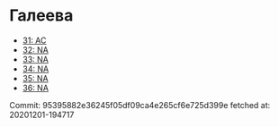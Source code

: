 # Галеева
- [31: AC](31.md)
- [32: NA](32.md)
- [33: NA](33.md)
- [34: NA](34.md)
- [35: NA](35.md)
- [36: NA](36.md)

Commit: 95395882e36245f05df09ca4e265cf6e725d399e
 fetched at: 20201201-194717
